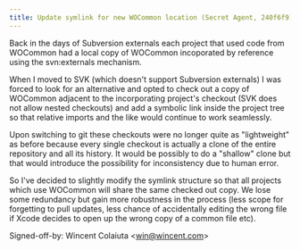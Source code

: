 ```yaml
---
title: Update symlink for new WOCommon location (Secret Agent, 240f6f9)
---
```


Back in the days of Subversion externals each project that used code from WOCommon had a local copy of WOCommon incoporated by reference using the svn:externals mechanism.

When I moved to SVK (which doesn't support Subversion externals) I was forced to look for an alternative and opted to check out a copy of WOCommon adjacent to the incorporating project's checkout (SVK does not allow nested checkouts) and add a symbolic link inside the project tree so that relative imports and the like would continue to work seamlessly.

Upon switching to git these checkouts were no longer quite as "lightweight" as before because every single checkout is actually a clone of the entire repository and all its history. It would be possibly to do a "shallow" clone but that would introduce the possibility for inconsistency due to human error.

So I've decided to slightly modify the symlink structure so that all projects which use WOCommon will share the same checked out copy. We lose some redundancy but gain more robustness in the process (less scope for forgetting to pull updates, less chance of accidentally editing the wrong file if Xcode decides to open up the wrong copy of a common file etc).

Signed-off-by: Wincent Colaiuta &lt;win@wincent.com&gt;
